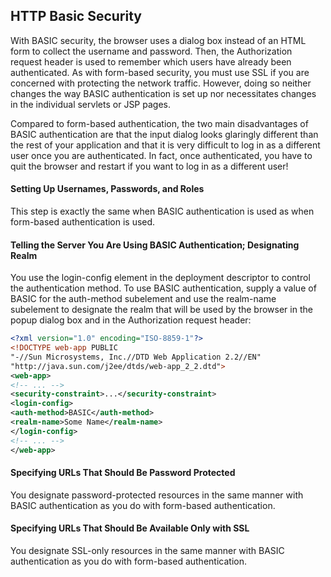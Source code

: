 ## HTTP Basic Security
With BASIC security, the browser uses a dialog box instead of an HTML form to collect the username
and password. Then, the Authorization request header is used to remember
which users have already been authenticated. As with form-based security, you
must use SSL if you are concerned with protecting the network traffic. However,
doing so neither changes the way BASIC authentication is set up nor necessitates
changes in the individual servlets or JSP pages.

Compared to form-based authentication, the two main disadvantages of BASIC
authentication are that the input dialog looks glaringly different than the rest of your
application and that it is very difficult to log in as a different user once you are
authenticated. In fact, once authenticated, you have to quit the browser and restart if
you want to log in as a different user!

#### Setting Up Usernames, Passwords, and Roles
This step is exactly the same when BASIC authentication is used as when form-based
authentication is used.

#### Telling the Server You Are Using BASIC Authentication; Designating Realm
You use the login-config element in the deployment descriptor to control the
authentication method. To use BASIC authentication, supply a value of BASIC for
the auth-method subelement and use the realm-name subelement to designate
the realm that will be used by the browser in the popup dialog box and in the
Authorization request header:
```xml
<?xml version="1.0" encoding="ISO-8859-1"?>
<!DOCTYPE web-app PUBLIC
"-//Sun Microsystems, Inc.//DTD Web Application 2.2//EN"
"http://java.sun.com/j2ee/dtds/web-app_2_2.dtd">
<web-app>
<!-- ... -->
<security-constraint>...</security-constraint>
<login-config>
<auth-method>BASIC</auth-method>
<realm-name>Some Name</realm-name>
</login-config>
<!-- ... -->
</web-app>
```
#### Specifying URLs That Should Be Password Protected
You designate password-protected resources in the same manner with BASIC authentication
as you do with form-based authentication.

#### Specifying URLs That Should Be Available Only with SSL
You designate SSL-only resources in the same manner with BASIC authentication as
you do with form-based authentication.
